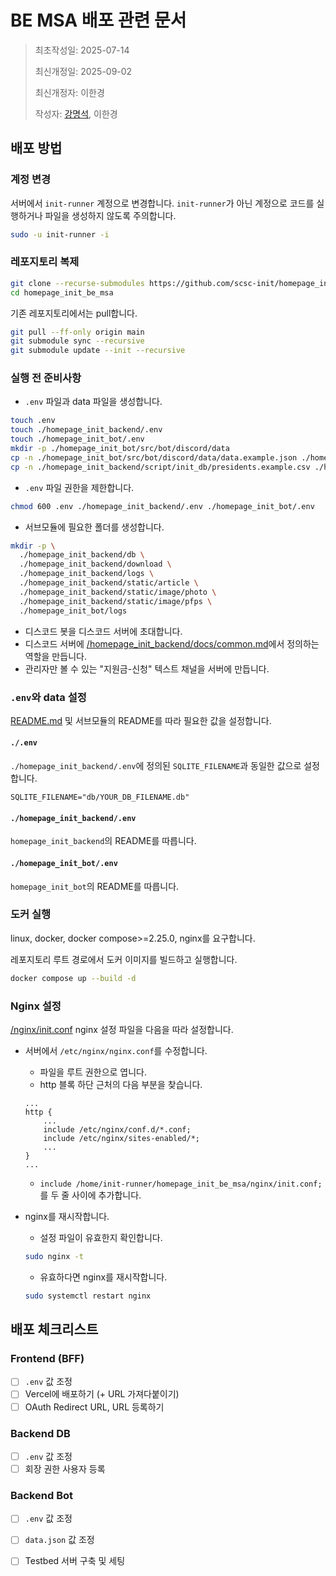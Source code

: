# BE MSA 배포 관련 문서

> 최초작성일: 2025-07-14
>
> 최신개정일: 2025-09-02
>
> 최신개정자: 이한경
>
> 작성자: [강명석](mailto:tomskang@naver.com), 이한경

## 배포 방법

### 계정 변경
서버에서 `init-runner` 계정으로 변경합니다. `init-runner`가 아닌 계정으로 코드를 실행하거나 파일을 생성하지 않도록 주의합니다. 

```bash
sudo -u init-runner -i
```

### 레포지토리 복제
```bash
git clone --recurse-submodules https://github.com/scsc-init/homepage_init_be_msa.git
cd homepage_init_be_msa
```

기존 레포지토리에서는 pull합니다. 
```bash
git pull --ff-only origin main
git submodule sync --recursive
git submodule update --init --recursive
```

### 실행 전 준비사항
- `.env` 파일과 data 파일을 생성합니다. 
```bash
touch .env
touch ./homepage_init_backend/.env
touch ./homepage_init_bot/.env
mkdir -p ./homepage_init_bot/src/bot/discord/data
cp -n ./homepage_init_bot/src/bot/discord/data/data.example.json ./homepage_init_bot/src/bot/discord/data/data.json
cp -n ./homepage_init_backend/script/init_db/presidents.example.csv ./homepage_init_backend/script/init_db/presidents.csv
```

- `.env` 파일 권한을 제한합니다.
```bash
chmod 600 .env ./homepage_init_backend/.env ./homepage_init_bot/.env
```

- 서브모듈에 필요한 폴더를 생성합니다. 
```bash
mkdir -p \
  ./homepage_init_backend/db \
  ./homepage_init_backend/download \
  ./homepage_init_backend/logs \
  ./homepage_init_backend/static/article \
  ./homepage_init_backend/static/image/photo \
  ./homepage_init_backend/static/image/pfps \
  ./homepage_init_bot/logs
```

- 디스코드 봇을 디스코드 서버에 초대합니다. 
- 디스코드 서버에 [/homepage_init_backend/docs/common.md](/homepage_init_backend/docs/common.md)에서 정의하는 역할을 만듭니다.
- 관리자만 볼 수 있는 "지원금-신청" 텍스트 채널을 서버에 만듭니다. 

### `.env`와 data 설정
[README.md](/README.md) 및 서브모듈의 README를 따라 필요한 값을 설정합니다. 

#### `./.env`
`./homepage_init_backend/.env`에 정의된 `SQLITE_FILENAME`과 동일한 값으로 설정합니다. 

```env
SQLITE_FILENAME="db/YOUR_DB_FILENAME.db"
```

#### `./homepage_init_backend/.env`
`homepage_init_backend`의 README를 따릅니다. 

#### `./homepage_init_bot/.env`
`homepage_init_bot`의 README를 따릅니다. 


### 도커 실행

linux, docker, docker compose>=2.25.0, nginx를 요구합니다. 

레포지토리 루트 경로에서 도커 이미지를 빌드하고 실행합니다. 
```bash
docker compose up --build -d
```

### Nginx 설정
[/nginx/init.conf](/nginx/init.conf) nginx 설정 파일을 다음을 따라 설정합니다. 

- 서버에서 `/etc/nginx/nginx.conf`를 수정합니다. 
  - 파일을 루트 권한으로 엽니다. 
  - http 블록 하단 근처의 다음 부분을 찾습니다. 
  ```nginx
  ...
  http {
      ...
      include /etc/nginx/conf.d/*.conf;
      include /etc/nginx/sites-enabled/*;
      ...
  }
  ...
  ```
  - `include /home/init-runner/homepage_init_be_msa/nginx/init.conf;`를 두 줄 사이에 추가합니다.

- nginx를 재시작합니다.
  - 설정 파일이 유효한지 확인합니다. 
  ```bash
  sudo nginx -t
  ```
  - 유효하다면 nginx를 재시작합니다. 
  ```bash
  sudo systemctl restart nginx
  ```

## 배포 체크리스트

### Frontend (BFF)

- [ ] `.env` 값 조정
- [ ] Vercel에 배포하기 (+ URL 가져다붙이기)
- [ ] OAuth Redirect URL, URL 등록하기

### Backend DB

- [ ] `.env` 값 조정
- [ ] 회장 권한 사용자 등록

### Backend Bot

- [ ] `.env` 값 조정
- [ ] `data.json` 값 조정
- [ ] Testbed 서버 구축 및 세팅

